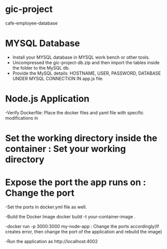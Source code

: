 # gic-project
cafe-employee-database

MYSQL Database
==================
- Install your MYSQL database in MYSQL work bench or other tools.
- Uncompressed the gic-project-db.zip and then import the tables inside the folder to the MySQL db.
- Provide the MySQL details: HOSTNAME, USER, PASSWORD, DATABASE UNDER  MYSQL CONNECTION IN app.js file


Node.js Application
====================
-Verify Dockerfile: Place the docker files and yaml file with specific modifications in 
# Set the working directory inside the container : Set your working directory
# Expose the port the app runs on : Change the port

-Set the ports in docker.yml file as well.

-Build the Docker Image
docker build -t your-container-image .

-docker run -p 3000:3000 my-node-app : Change the ports accordingly(If creates error, then change the port of the application and rebuild the image)

-Run the application as http://localhost:4002



